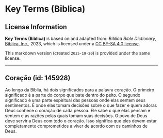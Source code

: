 # Key Terms (Biblica)

## License Information

**Key Terms (Biblica)** is based on and adapted from: _Biblica Bible Dictionary_, [Biblica, Inc.](https://www.biblica.com/), 2023, which is licensed under a [CC BY-SA 4.0 license](https://creativecommons.org/licenses/by-sa/4.0/legalcode.en).

This markdown version (created `2025-10-20`) is provided under the same license.



--------------------------------

## Coração (id: 145928)

Ao longo da Bíblia, há dois significados para a palavra coração. O primeiro significado é a parte do corpo que bate dentro do peito. O segundo significado é uma parte espiritual das pessoas onde elas sentem seus sentimentos. É onde elas tomam decisões sobre o que fazer e quem adorar. Deus conhece o coração de cada pessoa. Ele sabe o que elas pensam e sentem e as razões pelas quais tomam suas decisões. O povo de Deus deve servir a Deus com todo o coração. Isso significa que eles devem estar completamente comprometidos a viver de acordo com os caminhos de Deus.


